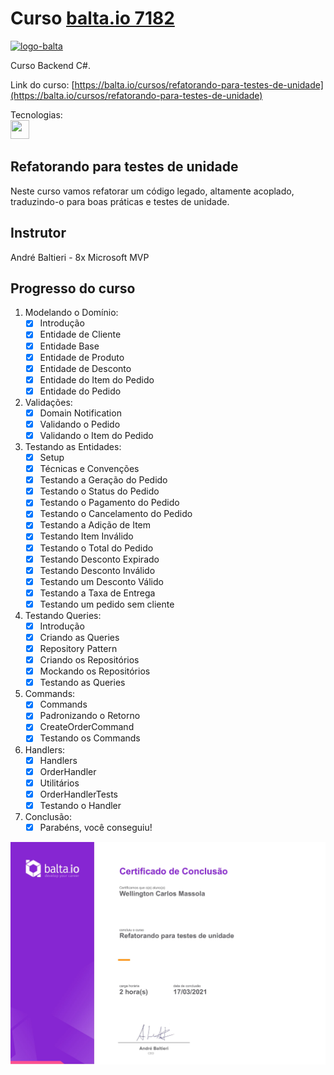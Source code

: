 # Curso [balta.io 7182](https://balta.io/cursos/refatorando-para-testes-de-unidade)

[![logo-balta](https://baltaio.blob.core.windows.net/static/images/dark/balta-logo.svg)](https://balta.io/)

Curso Backend C#.  

Link do curso: [https://balta.io/cursos/refatorando-para-testes-de-unidade](https://balta.io/cursos/refatorando-para-testes-de-unidade)

Tecnologias:  
<img src=https://simpleicons.org/icons/csharp.svg height=30 width=30/>

## Refatorando para testes de unidade

Neste curso vamos refatorar um código legado, altamente acoplado, traduzindo-o para boas práticas e testes de unidade.

## Instrutor

André Baltieri - 8x Microsoft MVP

## Progresso do curso

1) Modelando o Domínio:
   - [x] Introdução
   - [x] Entidade de Cliente
   - [x] Entidade Base
   - [x] Entidade de Produto
   - [x] Entidade de Desconto
   - [x] Entidade do Item do Pedido
   - [x] Entidade do Pedido
2) Validações:
   - [x] Domain Notification
   - [x] Validando o Pedido
   - [x] Validando o Item do Pedido
3) Testando as Entidades:
   - [x] Setup
   - [x] Técnicas e Convenções
   - [x] Testando a Geração do Pedido
   - [x] Testando o Status do Pedido
   - [x] Testando o Pagamento do Pedido
   - [x] Testando o Cancelamento do Pedido
   - [x] Testando a Adição de Item
   - [x] Testando Item Inválido
   - [x] Testando o Total do Pedido
   - [x] Testando Desconto Expirado
   - [x] Testando Desconto Inválido
   - [x] Testando um Desconto Válido
   - [x] Testando a Taxa de Entrega
   - [x] Testando um pedido sem cliente
4) Testando Queries:
   - [x] Introdução
   - [x] Criando as Queries
   - [x] Repository Pattern
   - [x] Criando os Repositórios
   - [x] Mockando os Repositórios
   - [x] Testando as Queries
5) Commands:
   - [x] Commands
   - [x] Padronizando o Retorno
   - [x] CreateOrderCommand
   - [x] Testando os Commands
6) Handlers:
   - [x] Handlers
   - [x] OrderHandler
   - [x] Utilitários
   - [x] OrderHandlerTests
   - [x] Testando o Handler
7) Conclusão:
   - [x] Parabéns, você conseguiu!

[![certificado](images/refatorando_para_testes_de_unidade.jpg)](https://balta.io/certificados/f99c54b8-5e44-44cc-9121-a56ce733845c)
